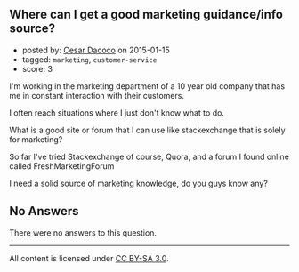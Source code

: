 ## Where can I get a good marketing guidance/info source?

- posted by: [Cesar Dacoco](https://stackexchange.com/users/5385327/cesar-dacoco) on 2015-01-15
- tagged: `marketing`, `customer-service`
- score: 3

I'm working in the marketing department of a 10 year old company that has me in constant interaction with their customers.

I often reach situations where I just don't know what to do.

What is a good site or forum that I can use like stackexchange that is solely for marketing? 

So far I've tried Stackexchange of course, Quora, and a forum I found online called FreshMarketingForum

I need a solid source of marketing knowledge, do you guys know any?

## No Answers

There were no answers to this question.


---

All content is licensed under [CC BY-SA 3.0](https://creativecommons.org/licenses/by-sa/3.0/).
